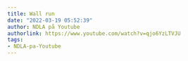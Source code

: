 ```yaml
---
title: Wall run
date: "2022-03-19 05:52:39"
author: NDLA på Youtube
authorlink: https://www.youtube.com/watch?v=qjo6YzLTVJU
tags:
- NDLA-pa-Youtube
---
```

